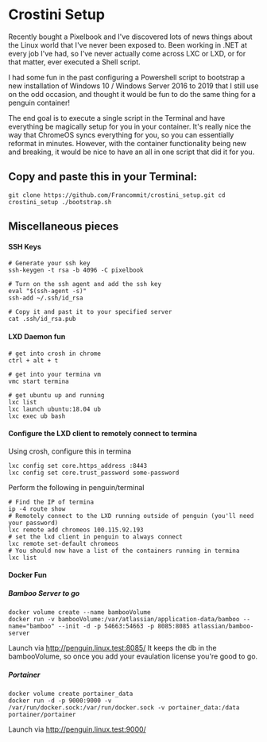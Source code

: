 # Crostini Setup

Recently bought a Pixelbook and I've discovered lots of news things about the Linux world that I've never been exposed to. Been working in .NET at every job I've had, so I've never actually come across LXC or LXD, or for that matter, ever executed a Shell script. 

I had some fun in the past configuring a Powershell script to bootstrap a new installation of Windows 10 / Windows Server 2016 to 2019 that I still use on the odd occasion, and thought it would be fun to do the same thing for a penguin container!

The end goal is to execute a single script in the Terminal and have everything be magically setup for you in your container. It's really nice the way that ChromeOS syncs everything for you, so you can essentially reformat in minutes. However, with the container functionality being new and breaking, it would be nice to have an all in one script that did it for you.


## Copy and paste this in your Terminal:

`git clone https://github.com/Francommit/crostini_setup.git cd crostini_setup ./bootstrap.sh`


## Miscellaneous pieces

#### SSH Keys
```
# Generate your ssh key
ssh-keygen -t rsa -b 4096 -C pixelbook

# Turn on the ssh agent and add the ssh key
eval "$(ssh-agent -s)"
ssh-add ~/.ssh/id_rsa

# Copy it and past it to your specified server
cat .ssh/id_rsa.pub
```

#### LXD Daemon fun
````
# get into crosh in chrome
ctrl + alt + t

# get into your termina vm
vmc start termina

# get ubuntu up and running
lxc list
lxc launch ubuntu:18.04 ub
lxc exec ub bash
````

#### Configure the LXD client to remotely connect to termina
Using crosh, configure this in termina
````
lxc config set core.https_address :8443
lxc config set core.trust_password some-password
````

Perform the following in penguin/terminal
````
# Find the IP of termina
ip -4 route show
# Remotely connect to the LXD running outside of penguin (you'll need your password)
lxc remote add chromeos 100.115.92.193
# set the lxd client in penguin to always connect
lxc remote set-default chromeos 
# You should now have a list of the containers running in termina
lxc list
````

#### Docker Fun

##### Bamboo Server to go
```
docker volume create --name bambooVolume
docker run -v bambooVolume:/var/atlassian/application-data/bamboo --name="bamboo" --init -d -p 54663:54663 -p 8085:8085 atlassian/bamboo-server
```
Launch via http://penguin.linux.test:8085/
It keeps the db in the bambooVolume, so once you add your evaulation license you're good to go.


##### Portainer
```
docker volume create portainer_data
docker run -d -p 9000:9000 -v /var/run/docker.sock:/var/run/docker.sock -v portainer_data:/data portainer/portainer
```
Launch via http://penguin.linux.test:9000/